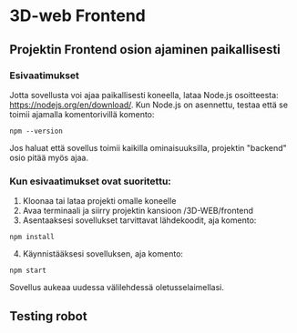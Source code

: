 # 3D-web Frontend

## Projektin Frontend osion ajaminen paikallisesti

### Esivaatimukset

Jotta sovellusta voi ajaa paikallisesti koneella, lataa Node.js osoitteesta: https://nodejs.org/en/download/. 
Kun Node.js on asennettu, testaa että se toimii ajamalla komentorivillä komento:

```
npm --version
```
Jos haluat että sovellus toimii kaikilla ominaisuuksilla, projektin "backend" osio pitää myös ajaa.

### Kun esivaatimukset ovat suoritettu:

1. Kloonaa tai lataa projekti omalle koneelle
2. Avaa terminaali ja siirry projektin kansioon /3D-WEB/frontend
3. Asentaaksesi sovellukset tarvittavat lähdekoodit, aja komento:
```
npm install
```
4. Käynnistääksesi sovelluksen, aja komento:
```
npm start
```
Sovellus aukeaa uudessa välilehdessä oletusselaimellasi.

## Testing robot
